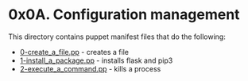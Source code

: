 # 0x0A. Configuration management
This directory contains puppet manifest files that do the following:
- [0-create_a_file.pp](0-create_a_file.pp) - creates a file
- [1-install_a_package.pp](1-install_a_package.pp) - installs flask and pip3
- [2-execute_a_command.pp](2-execute_a_command.pp) - kills a process
